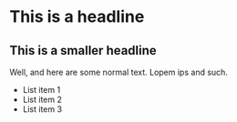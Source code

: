 # This is a headline

## This is a smaller headline

Well, and here are some normal text. Lopem ips and such.


* List item 1
* List item 2
* List item 3

